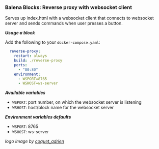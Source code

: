 ### Balena Blocks: Reverse proxy with websocket client

Serves up index.html with a websocket client that connects to websocket server and sends commands when user presses a button.

___Usage a block___

Add the following to your `docker-compose.yaml`:

```yaml
  reverse-proxy:
    restart: always
    build: ./reverse-proxy
    ports:
      - "80:80"
    environment: 
      - WSPORT=8765
      - WSHOST=ws-server
```

___Available variables___

- `WSPORT`: port number, on which the websocket server is listening
- `WSHOST`: host/block name for the websocket server

___Environment variables defaults___

- `WSPORT`: 8765
- `WSHOST`: ws-server

_logo image by [coquet_adrien](https://thenounproject.com/coquet_adrien)_
